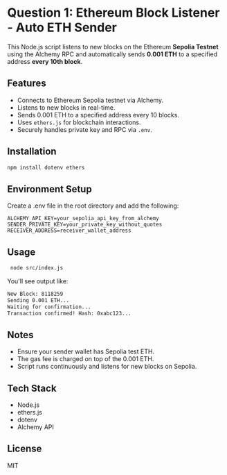 # Question 1: Ethereum Block Listener - Auto ETH Sender

This Node.js script listens to new blocks on the Ethereum **Sepolia Testnet** using the Alchemy RPC and automatically sends **0.001 ETH** to a specified address **every 10th block**.

## Features

- Connects to Ethereum Sepolia testnet via Alchemy.
- Listens to new blocks in real-time.
- Sends 0.001 ETH to a specified address every 10 blocks.
- Uses `ethers.js` for blockchain interactions.
- Securely handles private key and RPC via `.env`.

## Installation

```bash
npm install dotenv ethers
```

## Environment Setup

Create a .env file in the root directory and add the following:

```env
ALCHEMY_API_KEY=your_sepolia_api_key_from_alchemy
SENDER_PRIVATE_KEY=your_private_key_without_quotes
RECEIVER_ADDRESS=receiver_wallet_address
```

## Usage

```bash
 node src/index.js
```

You'll see output like:

```bash
New Block: 8118259
Sending 0.001 ETH...
Waiting for confirmation...
Transaction confirmed! Hash: 0xabc123...
```

## Notes

- Ensure your sender wallet has Sepolia test ETH.
- The gas fee is charged on top of the 0.001 ETH.
- Script runs continuously and listens for new blocks on Sepolia.

## Tech Stack

- Node.js
- ethers.js
- dotenv
- Alchemy API

## License

MIT
